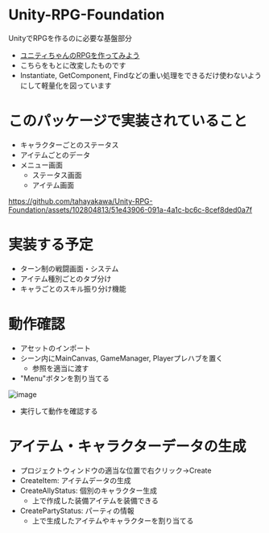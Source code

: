# Unity-RPG-Foundation
UnityでRPGを作るのに必要な基盤部分
- [ユニティちゃんのRPGを作ってみよう](https://gametukurikata.com/category/letstrymakeit/unitychanrpg/page/3)
- こちらをもとに改変したものです
- Instantiate, GetComponent, Findなどの重い処理をできるだけ使わないようにして軽量化を図っています

# このパッケージで実装されていること
- キャラクターごとのステータス
- アイテムごとのデータ
- メニュー画面
  - ステータス画面
  - アイテム画面

https://github.com/tahayakawa/Unity-RPG-Foundation/assets/102804813/51e43906-091a-4a1c-bc6c-8cef8ded0a7f


# 実装する予定
- ターン制の戦闘画面・システム
- アイテム種別ごとのタブ分け
- キャラごとのスキル振り分け機能

# 動作確認
- アセットのインポート
- シーン内にMainCanvas, GameManager, Playerプレハブを置く
  - 参照を適当に渡す
- "Menu"ボタンを割り当てる

![image](https://github.com/tahayakawa/Unity-RPG-Foundation/assets/102804813/d9dc1e6d-6f5f-4812-bce2-9750ed8cff44)

- 実行して動作を確認する

# アイテム・キャラクターデータの生成
- プロジェクトウィンドウの適当な位置で右クリック->Create
- CreateItem: アイテムデータの生成
- CreateAllyStatus: 個別のキャラクター生成
  - 上で作成した装備アイテムを装備できる
- CreatePartyStatus: パーティの情報
  - 上で生成したアイテムやキャラクターを割り当てる
